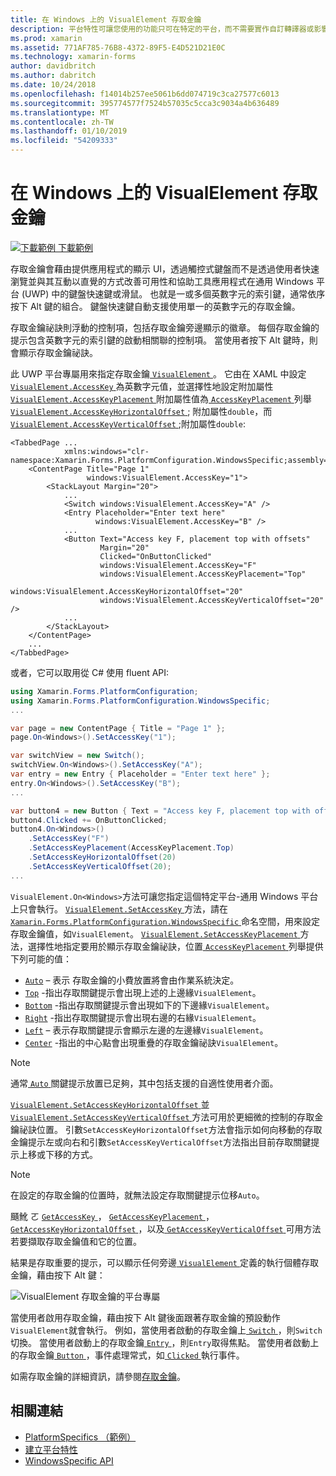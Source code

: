 ```yaml
---
title: 在 Windows 上的 VisualElement 存取金鑰
description: 平台特性可讓您使用的功能只可在特定的平台，而不需要實作自訂轉譯器或影響。 這篇文章說明如何使用 Windows 平台特定，VisualElement 指定便捷鍵。
ms.prod: xamarin
ms.assetid: 771AF785-76B8-4372-89F5-E4D521D21E0C
ms.technology: xamarin-forms
author: davidbritch
ms.author: dabritch
ms.date: 10/24/2018
ms.openlocfilehash: f14014b257ee5061b6dd074719c3ca27577c6013
ms.sourcegitcommit: 395774577f7524b57035c5cca3c9034a4b636489
ms.translationtype: MT
ms.contentlocale: zh-TW
ms.lasthandoff: 01/10/2019
ms.locfileid: "54209333"
---
```

# <a name="visualelement-access-keys-on-windows"></a>在 Windows 上的 VisualElement 存取金鑰

[![下載範例](~/media/shared/download.png) 下載範例](https://developer.xamarin.com/samples/xamarin-forms/userinterface/platformspecifics/)

存取金鑰會藉由提供應用程式的顯示 UI，透過觸控式鍵盤而不是透過使用者快速瀏覽並與其互動以直覺的方式改善可用性和協助工具應用程式在通用 Windows 平台 (UWP) 中的鍵盤快速鍵或滑鼠。 也就是一或多個英數字元的索引鍵，通常依序按下 Alt 鍵的組合。 鍵盤快速鍵自動支援使用單一的英數字元的存取金鑰。

存取金鑰祕訣則浮動的控制項，包括存取金鑰旁邊顯示的徽章。 每個存取金鑰的提示包含英數字元的索引鍵的啟動相關聯的控制項。 當使用者按下 Alt 鍵時，則會顯示存取金鑰祕訣。

此 UWP 平台專屬用來指定存取金鑰[ `VisualElement` ](xref:Xamarin.Forms.VisualElement)。 它由在 XAML 中設定[ `VisualElement.AccessKey` ](xref:Xamarin.Forms.PlatformConfiguration.WindowsSpecific.VisualElement.AccessKeyProperty)為英數字元值，並選擇性地設定附加屬性[ `VisualElement.AccessKeyPlacement` ](xref:Xamarin.Forms.PlatformConfiguration.WindowsSpecific.VisualElement.AccessKeyPlacementProperty)附加屬性值為[ `AccessKeyPlacement` ](xref:Xamarin.Forms.AccessKeyPlacement)列舉[ `VisualElement.AccessKeyHorizontalOffset` ](xref:Xamarin.Forms.PlatformConfiguration.WindowsSpecific.VisualElement.AccessKeyHorizontalOffsetProperty) ; 附加屬性`double`，而[ `VisualElement.AccessKeyVerticalOffset` ](xref:Xamarin.Forms.PlatformConfiguration.WindowsSpecific.VisualElement.AccessKeyVerticalOffsetProperty) ;附加屬性`double`:

```xaml
<TabbedPage ...
            xmlns:windows="clr-namespace:Xamarin.Forms.PlatformConfiguration.WindowsSpecific;assembly=Xamarin.Forms.Core">
    <ContentPage Title="Page 1"
                 windows:VisualElement.AccessKey="1">
        <StackLayout Margin="20">
            ...
            <Switch windows:VisualElement.AccessKey="A" />
            <Entry Placeholder="Enter text here"
                   windows:VisualElement.AccessKey="B" />
            ...
            <Button Text="Access key F, placement top with offsets"
                    Margin="20"
                    Clicked="OnButtonClicked"
                    windows:VisualElement.AccessKey="F"
                    windows:VisualElement.AccessKeyPlacement="Top"
                    windows:VisualElement.AccessKeyHorizontalOffset="20"
                    windows:VisualElement.AccessKeyVerticalOffset="20" />
            ...
        </StackLayout>
    </ContentPage>
    ...
</TabbedPage>
```

或者，它可以取用從 C# 使用 fluent API:

```csharp
using Xamarin.Forms.PlatformConfiguration;
using Xamarin.Forms.PlatformConfiguration.WindowsSpecific;
...

var page = new ContentPage { Title = "Page 1" };
page.On<Windows>().SetAccessKey("1");

var switchView = new Switch();
switchView.On<Windows>().SetAccessKey("A");
var entry = new Entry { Placeholder = "Enter text here" };
entry.On<Windows>().SetAccessKey("B");
...

var button4 = new Button { Text = "Access key F, placement top with offsets", Margin = new Thickness(20) };
button4.Clicked += OnButtonClicked;
button4.On<Windows>()
    .SetAccessKey("F")
    .SetAccessKeyPlacement(AccessKeyPlacement.Top)
    .SetAccessKeyHorizontalOffset(20)
    .SetAccessKeyVerticalOffset(20);
...
```

`VisualElement.On<Windows>`方法可讓您指定這個特定平台-通用 Windows 平台上只會執行。 [ `VisualElement.SetAccessKey` ](xref:Xamarin.Forms.PlatformConfiguration.WindowsSpecific.VisualElement.SetAccessKey(Xamarin.Forms.IPlatformElementConfiguration{Xamarin.Forms.PlatformConfiguration.Windows,Xamarin.Forms.VisualElement},System.String))方法，請在[ `Xamarin.Forms.PlatformConfiguration.WindowsSpecific` ](xref:Xamarin.Forms.PlatformConfiguration.WindowsSpecific)命名空間，用來設定存取金鑰值，如`VisualElement`。 [ `VisualElement.SetAccessKeyPlacement` ](xref:Xamarin.Forms.PlatformConfiguration.WindowsSpecific.VisualElement.SetAccessKeyPlacement(Xamarin.Forms.IPlatformElementConfiguration{Xamarin.Forms.PlatformConfiguration.Windows,Xamarin.Forms.VisualElement},Xamarin.Forms.AccessKeyPlacement))方法，選擇性地指定要用於顯示存取金鑰祕訣，位置[ `AccessKeyPlacement` ](xref:Xamarin.Forms.AccessKeyPlacement)列舉提供下列可能的值：

- [`Auto`](xref:Xamarin.Forms.AccessKeyPlacement.Auto) – 表示 存取金鑰的小費放置將會由作業系統決定。
- [`Top`](xref:Xamarin.Forms.AccessKeyPlacement.Top) -指出存取關鍵提示會出現上述的上邊緣`VisualElement`。
- [`Bottom`](xref:Xamarin.Forms.AccessKeyPlacement.Bottom) -指出存取關鍵提示會出現如下的下邊緣`VisualElement`。
- [`Right`](xref:Xamarin.Forms.AccessKeyPlacement.Right) -指出存取關鍵提示會出現右邊的右緣`VisualElement`。
- [`Left`](xref:Xamarin.Forms.AccessKeyPlacement.Left) – 表示存取關鍵提示會顯示左邊的左邊緣`VisualElement`。
- [`Center`](xref:Xamarin.Forms.AccessKeyPlacement.Center) -指出的中心點會出現重疊的存取金鑰祕訣`VisualElement`。

> [!NOTE]
> 通常[ `Auto` ](xref:Xamarin.Forms.AccessKeyPlacement.Auto)關鍵提示放置已足夠，其中包括支援的自適性使用者介面。

[ `VisualElement.SetAccessKeyHorizontalOffset` ](xref:Xamarin.Forms.PlatformConfiguration.WindowsSpecific.VisualElement.SetAccessKeyHorizontalOffset(Xamarin.Forms.IPlatformElementConfiguration{Xamarin.Forms.PlatformConfiguration.Windows,Xamarin.Forms.VisualElement},System.Double))並[ `VisualElement.SetAccessKeyVerticalOffset` ](xref:Xamarin.Forms.PlatformConfiguration.WindowsSpecific.VisualElement.SetAccessKeyVerticalOffset(Xamarin.Forms.IPlatformElementConfiguration{Xamarin.Forms.PlatformConfiguration.Windows,Xamarin.Forms.VisualElement},System.Double))方法可用於更細微的控制的存取金鑰祕訣位置。 引數`SetAccessKeyHorizontalOffset`方法會指示如何向移動的存取金鑰提示左或向右和引數`SetAccessKeyVerticalOffset`方法指出目前存取關鍵提示上移或下移的方式。

>[!NOTE]
> 在設定的存取金鑰的位置時，就無法設定存取關鍵提示位移`Auto`。

颾魤 ㄛ [ `GetAccessKey` ](xref:Xamarin.Forms.PlatformConfiguration.WindowsSpecific.VisualElement.GetAccessKey(Xamarin.Forms.IPlatformElementConfiguration{Xamarin.Forms.PlatformConfiguration.Windows,Xamarin.Forms.VisualElement}))， [ `GetAccessKeyPlacement` ](xref:Xamarin.Forms.PlatformConfiguration.WindowsSpecific.VisualElement.GetAccessKeyPlacement(Xamarin.Forms.IPlatformElementConfiguration{Xamarin.Forms.PlatformConfiguration.Windows,Xamarin.Forms.VisualElement}))， [ `GetAccessKeyHorizontalOffset` ](xref:Xamarin.Forms.PlatformConfiguration.WindowsSpecific.VisualElement.GetAccessKeyHorizontalOffset(Xamarin.Forms.IPlatformElementConfiguration{Xamarin.Forms.PlatformConfiguration.Windows,Xamarin.Forms.VisualElement}))，以及[ `GetAccessKeyVerticalOffset` ](xref:Xamarin.Forms.PlatformConfiguration.WindowsSpecific.VisualElement.GetAccessKeyVerticalOffset(Xamarin.Forms.IPlatformElementConfiguration{Xamarin.Forms.PlatformConfiguration.Windows,Xamarin.Forms.VisualElement}))可用方法若要擷取存取金鑰值和它的位置。

結果是存取重要的提示，可以顯示任何旁邊[ `VisualElement` ](xref:Xamarin.Forms.VisualElement)定義的執行個體存取金鑰，藉由按下 Alt 鍵：

![VisualElement 存取金鑰的平台專屬](visualelement-access-keys-images/visualelement-accesskeys.png "VisualElement 存取金鑰的特定平台")

當使用者啟用存取金鑰，藉由按下 Alt 鍵後面跟著存取金鑰的預設動作`VisualElement`就會執行。 例如，當使用者啟動的存取金鑰上[ `Switch` ](xref:Xamarin.Forms.Switch)，則`Switch`切換。 當使用者啟動上的存取金鑰[ `Entry` ](xref:Xamarin.Forms.Entry)，則`Entry`取得焦點。 當使用者啟動上的存取金鑰[ `Button` ](xref:Xamarin.Forms.Button)，事件處理常式，如[ `Clicked` ](xref:Xamarin.Forms.Button.Clicked)執行事件。

如需存取金鑰的詳細資訊，請參閱[存取金鑰](/windows/uwp/design/input/access-keys#key-tip-positioning)。

## <a name="related-links"></a>相關連結

- [PlatformSpecifics （範例）](https://developer.xamarin.com/samples/xamarin-forms/userinterface/platformspecifics/)
- [建立平台特性](~/xamarin-forms/platform/platform-specifics/index.md#creating-platform-specifics)
- [WindowsSpecific API](xref:Xamarin.Forms.PlatformConfiguration.WindowsSpecific)

